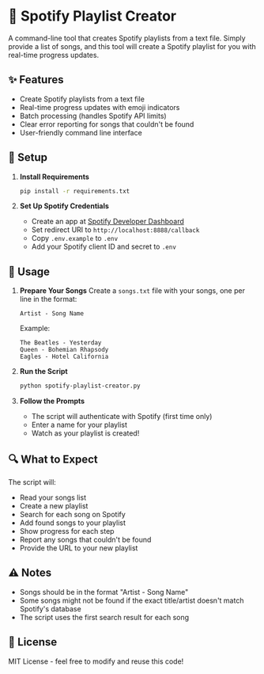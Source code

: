 # 🎵 Spotify Playlist Creator

A command-line tool that creates Spotify playlists from a text file. Simply provide a list of songs, and this tool will create a Spotify playlist for you with real-time progress updates.

## ✨ Features

- Create Spotify playlists from a text file
- Real-time progress updates with emoji indicators
- Batch processing (handles Spotify API limits)
- Clear error reporting for songs that couldn't be found
- User-friendly command line interface

## 🚀 Setup

1. **Install Requirements**
   ```bash
   pip install -r requirements.txt
   ```

2. **Set Up Spotify Credentials**
   - Create an app at [Spotify Developer Dashboard](https://developer.spotify.com/dashboard)
   - Set redirect URI to `http://localhost:8888/callback`
   - Copy `.env.example` to `.env`
   - Add your Spotify client ID and secret to `.env`

## 📝 Usage

1. **Prepare Your Songs**
   Create a `songs.txt` file with your songs, one per line in the format:
   ```
   Artist - Song Name
   ```
   Example:
   ```
   The Beatles - Yesterday
   Queen - Bohemian Rhapsody
   Eagles - Hotel California
   ```

2. **Run the Script**
   ```bash
   python spotify-playlist-creator.py
   ```

3. **Follow the Prompts**
   - The script will authenticate with Spotify (first time only)
   - Enter a name for your playlist
   - Watch as your playlist is created!

## 🔍 What to Expect

The script will:
- Read your songs list
- Create a new playlist
- Search for each song on Spotify
- Add found songs to your playlist
- Show progress for each step
- Report any songs that couldn't be found
- Provide the URL to your new playlist

## ⚠️ Notes

- Songs should be in the format "Artist - Song Name"
- Some songs might not be found if the exact title/artist doesn't match Spotify's database
- The script uses the first search result for each song

## 📄 License

MIT License - feel free to modify and reuse this code! 